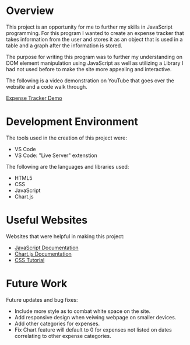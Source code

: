 # Overview

This project is an opportunity for me to further my skills in JavaScript programming. For this program I wanted to create an expense tracker that takes information from the user and stores it as an object that is used in a table and a graph after the information is stored.

The purpose for writing this program was to further my understanding on DOM element manipulation using JavaScript as well as utilizing a Library I had not used before to make the site more appealing and interactive.

The following is a video demonstration on YouTube that goes over the website and a code walk through.

[Expense Tracker Demo](http://youtube.link.goes.here)

# Development Environment

The tools used in the creation of this project were:
* VS Code
* VS Code: "Live Server" extenstion

The following are the languages and libraries used:
* HTML5
* CSS
* JavaScript
* Chart.js

# Useful Websites

Websites that were helpful in making this project:

- [JavaScript Documentation](https://developer.mozilla.org/en-US/docs/Web/JavaScript)
- [Chart.js Documentation](https://www.chartjs.org/docs/latest/)
- [CSS Tutorial](https://www.w3schools.com/css/)

# Future Work

Future updates and bug fixes:

- Include more style as to combat white space on the site.
- Add responsive design when veiwing webpage on smaller devices.
- Add other categories for expenses.
- Fix Chart feature will default to 0 for expenses not listed on dates correlating to other expense categories.